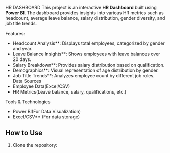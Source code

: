 HR DASHBOARD
This project is an interactive **HR Dashboard** built using **Power BI**. The dashboard provides insights into various HR metrics such as headcount, average leave balance, salary distribution, gender diversity, and job title trends.  

Features:
- Headcount Analysis**: Displays total employees, categorized by gender and year.  
- Leave Balance Insights**: Shows employees with leave balances over 20 days.  
- Salary Breakdown**: Provides salary distribution based on qualification.  
- Demographics**: Visual representation of age distribution by gender.  
- Job Title Trends**: Analyzes employee count by different job roles.  
  Data Sources  
- Employee Data(Excel/CSV)  
- HR Metrics(Leave balance, salary, qualifications, etc.)  

Tools & Technologies  
- Power BI(For Data Visualization)  
- Excel/CSV** (For data storage)  

## How to Use  
1. Clone the repository:  
   
